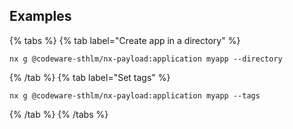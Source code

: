 ## Examples

{% tabs %}
{% tab label="Create app in a directory" %}

```shell
nx g @codeware-sthlm/nx-payload:application myapp --directory
```

{% /tab %}
{% tab label="Set tags" %}

```shell
nx g @codeware-sthlm/nx-payload:application myapp --tags
```

{% /tab %}
{% /tabs %}
